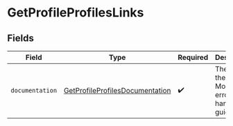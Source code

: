 # GetProfileProfilesLinks


## Fields

| Field                                                                                     | Type                                                                                      | Required                                                                                  | Description                                                                               |
| ----------------------------------------------------------------------------------------- | ----------------------------------------------------------------------------------------- | ----------------------------------------------------------------------------------------- | ----------------------------------------------------------------------------------------- |
| `documentation`                                                                           | [GetProfileProfilesDocumentation](../../models/errors/GetProfileProfilesDocumentation.md) | :heavy_check_mark:                                                                        | The URL to the generic Mollie API error handling guide.                                   |